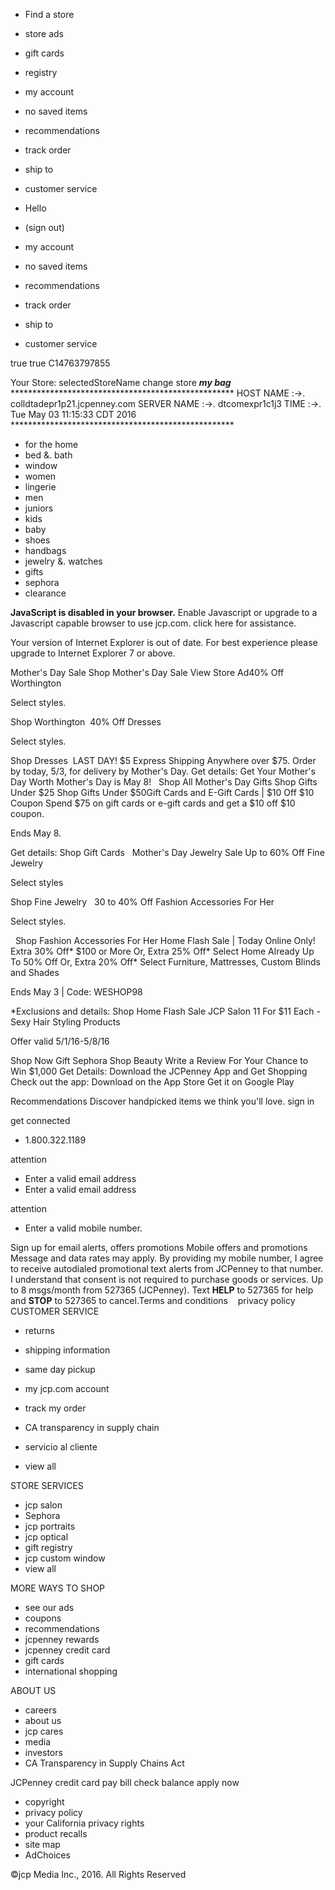*   Find a store
*   store ads
*   gift cards
*   registry

*   my account
*   no saved items
*   recommendations
*   track order
*   ship to

*   customer service
    

*   Hello  
*   (sign out)
    
*   my account

*   no saved items
*   recommendations
*   track order
*   ship to

*   customer service
    

true true C14763797855

Your Store: selectedStoreName change store _**my bag**_ \*\*\*\*\*\*\*\*\*\*\*\*\*\*\*\*\*\*\*\*\*\*\*\*\*\*\*\*\*\*\*\*\*\*\*\*\*\*\*\*\*\*\*\*\*\*\*\*\*\*\* HOST NAME :->. colldtadepr1p21.jcpenney.com SERVER NAME :->. dtcomexpr1c1j3 TIME :->. Tue May 03 11:15:33 CDT 2016 \*\*\*\*\*\*\*\*\*\*\*\*\*\*\*\*\*\*\*\*\*\*\*\*\*\*\*\*\*\*\*\*\*\*\*\*\*\*\*\*\*\*\*\*\*\*\*\*\*\*\*

*   for the home
*   bed &. bath
*   window
*   women
*   lingerie
*   men
*   juniors
*   kids
*   baby
*   shoes
*   handbags
*   jewelry &. watches
*   gifts
*   sephora
*   clearance

**JavaScript is disabled in your browser.** Enable Javascript or upgrade to a Javascript capable browser to use jcp.com. click here for assistance.

Your version of Internet Explorer is out of date. For best experience please upgrade to Internet Explorer 7 or above.

Mother's Day Sale Shop Mother's Day Sale View Store Ad40% Off Worthington

Select styles.

Shop Worthington  40% Off Dresses

Select styles.

Shop Dresses  LAST DAY! $5 Express Shipping Anywhere over $75. Order by today, 5/3, for delivery by Mother's Day. Get details: Get Your Mother's Day Worth Mother's Day is May 8!   Shop All Mother's Day Gifts Shop Gifts Under $25 Shop Gifts Under $50Gift Cards and E-Gift Cards | $10 Off $10 Coupon Spend $75 on gift cards or e-gift cards and get a $10 off $10 coupon.

Ends May 8.

Get details: Shop Gift Cards   Mother's Day Jewelry Sale Up to 60% Off Fine Jewelry

Select styles

Shop Fine Jewelry   30 to 40% Off Fashion Accessories For Her

Select styles.

  Shop Fashion Accessories For Her Home Flash Sale | Today Online Only! Extra 30% Off\* $100 or More Or, Extra 25% Off\* Select Home Already Up To 50% Off Or, Extra 20% Off\* Select Furniture, Mattresses, Custom Blinds and Shades

Ends May 3 | Code: WESHOP98

\*Exclusions and details: Shop Home Flash Sale JCP Salon 11 For $11 Each - Sexy Hair Styling Products

Offer valid 5/1/16-5/8/16

Shop Now Gift Sephora Shop Beauty Write a Review For Your Chance to Win $1,000 Get Details: Download the JCPenney App and Get Shopping Check out the app: Download on the App Store Get it on Google Play

Recommendations Discover handpicked items we think you'll love. sign in

get connected

*   1.800.322.1189

attention

*   Enter a valid email address
*   Enter a valid email address

attention

*   Enter a valid mobile number.

Sign up for email alerts, offers promotions Mobile offers and promotions Message and data rates may apply. By providing my mobile number, I agree to receive autodialed promotional text alerts from JCPenney to that number. I understand that consent is not required to purchase goods or services. Up to 8 msgs/month from 527365 (JCPenney). Text **HELP** to 527365 for help and **STOP** to 527365 to cancel.Terms and conditions    privacy policy CUSTOMER SERVICE

*   returns
*   shipping information
*   same day pickup
*   my jcp.com account
*   track my order
*   CA transparency in supply chain

*   servicio al cliente
*   view all

STORE SERVICES

*   jcp salon
*   Sephora
*   jcp portraits
*   jcp optical
*   gift registry
*   jcp custom window
*   view all

MORE WAYS TO SHOP

*   see our ads
*   coupons
*   recommendations
*   jcpenney rewards
*   jcpenney credit card
*   gift cards
*   international shopping

ABOUT US

*   careers
*   about us
*   jcp cares
*   media
*   investors
*   CA Transparency in Supply Chains Act

JCPenney credit card pay bill check balance apply now

*   copyright
*   privacy policy
*   your California privacy rights
*   product recalls
*   site map
*   AdChoices

©jcp Media Inc., 2016. All Rights Reserved